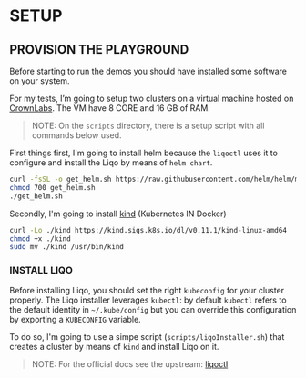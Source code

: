 # SETUP

## PROVISION THE PLAYGROUND

Before starting to run the demos you should have installed some software on your system.

For my tests, I’m going to setup two clusters on a virtual machine hosted on [CrownLabs](https://crownlabs.polito.it/). The VM have 8 CORE and 16 GB of RAM.

> NOTE: On the `scripts` directory, there is a setup script with all commands below used.

First things first, I'm going to install helm because the `liqoctl` uses it to configure and install the Liqo by means of `helm chart`.

```bash
curl -fsSL -o get_helm.sh https://raw.githubusercontent.com/helm/helm/main/scripts/get-helm-3
chmod 700 get_helm.sh
./get_helm.sh
```

Secondly, I'm going to install [kind](https://kind.sigs.k8s.io/docs/user/quick-start/#installing-with-a-package-manager) (Kubernetes IN Docker)

```bash
curl -Lo ./kind https://kind.sigs.k8s.io/dl/v0.11.1/kind-linux-amd64
chmod +x ./kind
sudo mv ./kind /usr/bin/kind
```

### INSTALL LIQO

Before installing Liqo, you should set the right `kubeconfig` for your cluster properly. The Liqo installer leverages `kubectl`: by default `kubectl` refers to the default identity in `~/.kube/config` but you can override this configuration by exporting a `KUBECONFIG` variable.

To do so, I'm going to use a simpe script (`scripts/liqoInstaller.sh`) that creates a cluster by means of `kind` and install Liqo on it.

> NOTE: For the official docs see the upstream: [liqoctl](https://doc.liqo.io/installation/#liqoctl)

